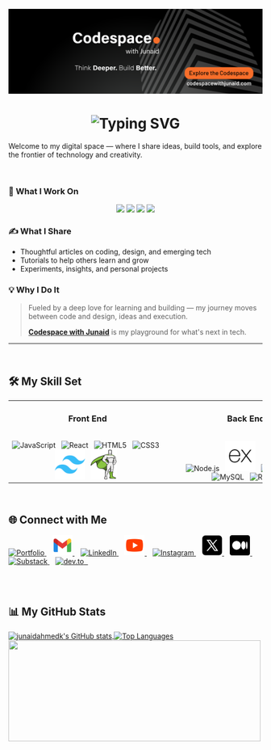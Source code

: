 <!-- <h1 align="center">
  Hi <img src="https://raw.githubusercontent.com/junaidahmedk/junaidahmedk/main/Assets/waving-hand.gif" width="30" alt="👋"> I am Junaid a curious technologist, creative thinker, and founder of Codespace with Junaid.
</h1> -->

<p align="center">
  <img src="https://raw.githubusercontent.com/junaidahmedk/junaidahmedk/main/Assets/banner.png" alt="Codespace with Junaid Banner" />
</p>

<!-- ![Banner](https://raw.githubusercontent.com/junaidahmedk/junaidahmedk/main/Assets/banner.png) -->

<h1 align="center">
  <img src="https://readme-typing-svg.herokuapp.com?font=Fira+Code&weight=500&size=26&pause=800&color=F66D29&center=true&vCenter=true&width=850&lines=Hi+👋+I'm+Junaid;Curious+Technologist+and+Creative+Thinker;Founder+of+Codespace+with+Junaid" alt="Typing SVG" />
</h1>

<!-- <h3 align="center">
  <em>Building the future at <strong>Codespace</strong> — modern web, AI, and intelligent systems 🚀</em>
</h3> -->

<!-- Animated SVG-style headline (text with waving hand emoji) -->
<!-- <h3 align="center">
  <img src="https://readme-typing-svg.herokuapp.com?font=Fira+Code&pause=1000&color=F66D29&center=true&vCenter=true&width=500&lines=Building+the+future+at+Codespace;Modern+Web%2C+AI%2C+and+Intelligent+Systems." alt="Typing SVG" />
</h3> -->

<!-- Welcome to my digital lab — where ideas turn into systems and experiments become solutions. -->

 Welcome to my digital space — where I share ideas, build tools, and explore the frontier of technology and creativity.

<br>

### 🧠 What I Work On
<p align="center">
  <img src="https://img.shields.io/badge/Web_Development-%23007acc?style=for-the-badge&logo=html5&logoColor=white" />
  <img src="https://img.shields.io/badge/AI_Workflows-%23F06666?style=for-the-badge&logo=python&logoColor=white" />
  <img src="https://img.shields.io/badge/Creative_Tools-%237D5FE7?style=for-the-badge&logo=figma&logoColor=white" />
  <img src="https://img.shields.io/badge/Intelligent_Systems-%2301BFA5?style=for-the-badge&logo=apachespark&logoColor=white" />
</p>



### ✍️ What I Share
- Thoughtful articles on coding, design, and emerging tech  
- Tutorials to help others learn and grow  
- Experiments, insights, and personal projects



### 💡 Why I Do It
> Fueled by a deep love for learning and building — my journey moves between code and design, ideas and execution.
>  
> [**Codespace with Junaid**](https://codespacewithjunaid.com) is my playground for what's next in tech.


---
<br>

## 🛠️ My Skill Set

<table><tr><td valign="top" width="33%">

<!-- Hidden Image to Force Width -->


<div align="center">

### Front End  
<img src="https://via.placeholder.com/1x1" width="300" height="1" alt="" style="opacity:0;" />
<img src="https://cdn.jsdelivr.net/gh/devicons/devicon/icons/javascript/javascript-original.svg" alt="JavaScript" height="60" title="JavaScript" />&nbsp;&nbsp;   
<img src="https://cdn.jsdelivr.net/gh/devicons/devicon/icons/react/react-original.svg" alt="React" height="60" title="React" />&nbsp;&nbsp;   
<img src="https://cdn.jsdelivr.net/gh/devicons/devicon/icons/html5/html5-original.svg" alt="HTML5" height="60" title="HTML5" />&nbsp;&nbsp;   
<img src="https://cdn.jsdelivr.net/gh/devicons/devicon/icons/css3/css3-original.svg" alt="CSS3" height="60" title="CSS3" />&nbsp;&nbsp;   
<img src="https://raw.githubusercontent.com/junaidahmedk/junaidahmedk/main/Assets/tailwindcss.svg" alt="Tailwind" height="60" title="Tailwind CSS" />&nbsp;&nbsp;   
<img src="https://raw.githubusercontent.com/junaidahmedk/junaidahmedk/main/Assets/gsap.svg" alt="GSAP" height="60" title="GSAP" />&nbsp;&nbsp;

</div>

</td><td valign="top" width="33%">

<!-- Hidden Image -->


<div align="center">

### Back End  
<img src="https://via.placeholder.com/1x1" width="300" height="1" alt="" style="opacity:0;" />
<img src="https://cdn.jsdelivr.net/gh/devicons/devicon/icons/nodejs/nodejs-original.svg" alt="Node.js" height="60" title="Node.js" />&nbsp;&nbsp;   
<img src="https://raw.githubusercontent.com/junaidahmedk/junaidahmedk/main/Assets/express-black.svg" alt="Express" height="60" title="Express" />&nbsp;&nbsp;   
<img src="https://cdn.jsdelivr.net/gh/devicons/devicon/icons/mongodb/mongodb-original.svg" alt="MongoDB" height="60" title="MongoDB" />&nbsp;&nbsp;   
<img src="https://cdn.jsdelivr.net/gh/devicons/devicon/icons/mysql/mysql-original.svg" alt="MySQL" height="60" title="MySQL" />&nbsp;&nbsp;   
<img src="https://cdn.jsdelivr.net/gh/devicons/devicon/icons/redis/redis-original.svg" alt="Redis" height="60" title="Redis" />&nbsp;&nbsp;   

</div>

</td><td valign="top" width="33%">

<!-- Hidden Image -->


<div align="center">

### Tools  
<img src="https://via.placeholder.com/1x1" width="300" height="1" alt="" style="opacity:0;" />
<img src="https://cdn.jsdelivr.net/gh/devicons/devicon/icons/git/git-original.svg" alt="Git" height="60" title="Git" />&nbsp;&nbsp;   
<img src="https://raw.githubusercontent.com/junaidahmedk/junaidahmedk/main/Assets/github.png" alt="GitHub" height="60" title="GitHub" />&nbsp;&nbsp;   
<img src="https://cdn.jsdelivr.net/gh/devicons/devicon/icons/vscode/vscode-original.svg" alt="VSCode" height="60" title="VS Code" />&nbsp;&nbsp;   
<img src="https://raw.githubusercontent.com/junaidahmedk/junaidahmedk/main/Assets/linux.svg" alt="Linux" height="60" title="Linux" />&nbsp;&nbsp;  
<img src="https://cdn.jsdelivr.net/gh/devicons/devicon/icons/postman/postman-original.svg" alt="Postman" height="60" title="Postman" />&nbsp;&nbsp;   
<img src="https://cdn.jsdelivr.net/gh/devicons/devicon/icons/npm/npm-original-wordmark.svg" alt="npm" height="60" title="npm" />&nbsp;&nbsp;  
<img src="https://skillicons.dev/icons?i=notion" alt="Notion" height="60" title="Notion" />&nbsp;&nbsp;  

</div>

</td></tr></table>


<br>


## 🌐 Connect with Me

<p align="left">
  <a href="https://codespacewithjunaid.com" target="_blank">
    <img src="https://img.shields.io/badge/Portfolio-000?style=for-the-badge&logo=vercel&logoColor=white" alt="Portfolio" title="Portfolio"/>
  </a>&nbsp;&nbsp;
  <a href="mailto:junaidahmed4387@gmail.com" target="_blank">
    <img src="https://raw.githubusercontent.com/junaidahmedk/junaidahmedk/refs/heads/main/Assets/gmail.png" alt="Email" title="Email" height="40"/>
  </a>&nbsp;&nbsp;
  <a href="https://www.linkedin.com/in/junaidahmedk" target="_blank">
    <img src="https://skillicons.dev/icons?i=linkedin" alt="LinkedIn" title="LinkedIn" height="40"/>
  </a>&nbsp;&nbsp;
  <a href="https://www.youtube.com/@CodespacewithJunaid" target="_blank">
    <img src="https://raw.githubusercontent.com/junaidahmedk/junaidahmedk/refs/heads/main/Assets/youtube.png" alt="YouTube" title="YouTube" height="40"/>
  </a>&nbsp;&nbsp;
  <a href="https://www.instagram.com/codespacewithjunaid" target="_blank">
    <img src="https://skillicons.dev/icons?i=instagram" alt="Instagram" title="Instagram" height="40"/>
  </a>&nbsp;&nbsp;
  <a href="https://x.com/CodespaceWJ" target="_blank">
    <img src="https://raw.githubusercontent.com/junaidahmedk/junaidahmedk/refs/heads/main/Assets/X.png" alt="X" title="Twitter (X)" height="40"/>
  </a>&nbsp;&nbsp;
  <a href="https://medium.com/@codespacejunaid" target="_blank">
    <img src="https://raw.githubusercontent.com/junaidahmedk/junaidahmedk/refs/heads/main/Assets/medium.png" alt="Medium" title="Medium" height="40"/>
  </a>&nbsp;&nbsp;
  <a href="https://substack.com/@codespacejunaid" target="_blank">
    <img src="https://img.shields.io/badge/Substack-FF6719?style=for-the-badge&logo=substack&logoColor=white" alt="Substack" title="Substack"/>
  </a>&nbsp;&nbsp;
  <a href="https://dev.to/codespacejunaid" target="_blank">
    <img src="https://skillicons.dev/icons?i=devto" alt="dev.to" title="dev.to" height="40"/>&nbsp;&nbsp;
  </a>
</p>


<br>
<br>



## 📊 My GitHub Stats

<a href="http://www.github.com/junaidahmedk">
<img height=200 width="500" align="center" src="https://github-readme-stats.vercel.app/api?username=junaidahmedk&show_icons=true&hide=contribs&count_private=true&title_color=f97316&text_color=ffffff&icon_color=3382ed&bg_color=1c1917&hide_border=true&show_icons=true" alt="junaidahmedk's GitHub stats" />
</a>

<a href="https://github.com/junaidahmedk">
<img height=200 width="300" align="center" src="https://github-readme-stats.vercel.app/api/top-langs/?username=junaidahmedk&langs_count=10&title_color=f97316&text_color=ffffff&icon_color=3382ed&bg_color=1c1917&hide_border=true&locale=en&custom_title=Top%20%Languages" alt="Top Languages" />
</a>

<a href="http://www.github.com/junaidahmedk">
<img height=200 width="500" align="left" src="https://github-readme-streak-stats.herokuapp.com/?user=junaidahmedk&stroke=ffffff&background=1c1917&ring=f97316&fire=f97316&currStreakNum=ffffff&currStreakLabel=f97316&sideNums=ffffff&sideLabels=ffffff&dates=ffffff&hide_border=true" />
</a>

<br>
<br>

<!-- ## Top Repositories

<div width="100%" align="center"><a href="https://github.com/junaidahmedk/leetcode" align="left"><img align="left" width="45%" src="https://github-readme-stats.vercel.app/api/pin/?username=junaidahmedk&repo=leetcode&title_color=f97316&text_color=ffffff&icon_color=3382ed&bg_color=1c1917&hide_border=true&locale=en" /></a><a href="https://github.com/junaidahmedk/react-basics" align="right"><img align="right" width="45%" src="https://github-readme-stats.vercel.app/api/pin/?username=junaidahmedk&repo=react-basics&title_color=f97316&text_color=ffffff&icon_color=3382ed&bg_color=1c1917&hide_border=true&locale=en" /></a></div><br /><br /><br /><br /><br /><br /><br /> -->
